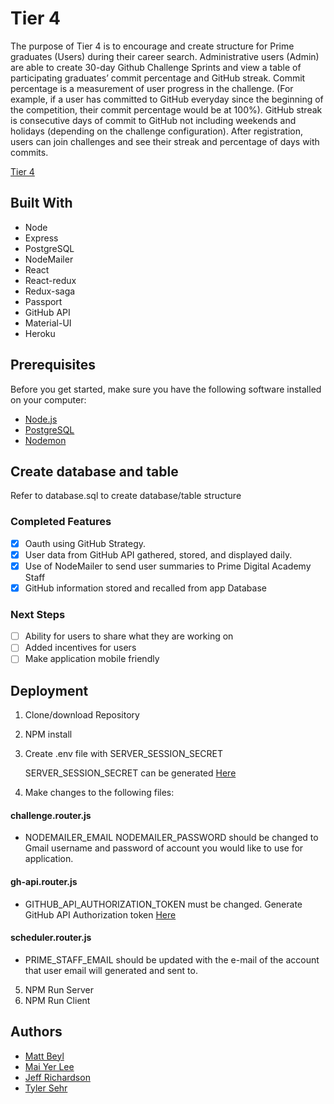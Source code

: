# Tier 4

The purpose of Tier 4 is to encourage and create structure for Prime graduates (Users) during their career search. Administrative users (Admin) are able to create 30-day Github Challenge Sprints and view a table of participating graduates’ commit percentage and GitHub streak. Commit percentage is a measurement of user progress in the challenge. (For example, if a user has committed to GitHub everyday since the beginning of the competition, their commit percentage would be at 100%). GitHub streak is consecutive days of commit to GitHub not including weekends and holidays (depending on the challenge configuration). After registration, users can join challenges and see their streak and percentage of days with commits.

[Tier 4](http://tier4.herokuapp.com/#/home)

## Built With

- Node                  
- Express               
- PostgreSQL
- NodeMailer            
- React                 
- React-redux
- Redux-saga            
- Passport              
- GitHub API
- Material-UI           
- Heroku

## Prerequisites

   Before you get started, make sure you have the following software installed on your computer:

- [Node.js](https://nodejs.org/en/)
- [PostgreSQL](https://www.postgresql.org/)
- [Nodemon](https://nodemon.io/)

## Create database and table

   Refer to database.sql to create database/table structure

### Completed Features

- [x] Oauth using GitHub Strategy.
- [x] User data from GitHub API gathered, stored, and displayed daily.
- [x] Use of NodeMailer to send user summaries to Prime Digital Academy Staff
- [x] GitHub information stored and recalled from app Database

### Next Steps

- [ ] Ability for users to share what they are working on
- [ ] Added incentives for users
- [ ] Make application mobile friendly

## Deployment

1. Clone/download Repository
2. NPM install
3. Create .env file with SERVER_SESSION_SECRET
    
   SERVER_SESSION_SECRET can be generated [Here](https://passwordsgenerator.net/)
4. Make changes to the following files:
#### challenge.router.js
* NODEMAILER_EMAIL NODEMAILER_PASSWORD should be changed to Gmail username and password of account you would like to use for application.
#### gh-api.router.js
* GITHUB_API_AUTHORIZATION_TOKEN must be changed. Generate GitHub API Authorization token [Here](https://github.com/settings/tokens)
#### scheduler.router.js
* PRIME_STAFF_EMAIL should be updated with the e-mail of the account that user email will generated and sent to.
5. NPM Run Server
6. NPM Run Client

## Authors

- [Matt Beyl](https://github.com/matthewbeyl)
- [Mai Yer Lee](https://github.com/Roboronnie)
- [Jeff Richardson](https://github.com/jjrich13)
- [Tyler Sehr](https://github.com/ReverendEd)

